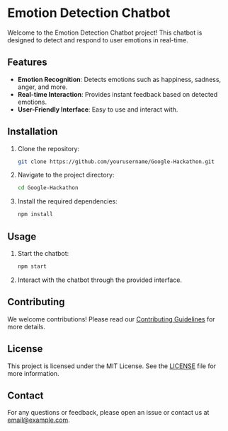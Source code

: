 # Emotion Detection Chatbot

Welcome to the Emotion Detection Chatbot project! This chatbot is designed to detect and respond to user emotions in real-time.

## Features

- **Emotion Recognition**: Detects emotions such as happiness, sadness, anger, and more.
- **Real-time Interaction**: Provides instant feedback based on detected emotions.
- **User-Friendly Interface**: Easy to use and interact with.

## Installation

1. Clone the repository:
    ```sh
    git clone https://github.com/yourusername/Google-Hackathon.git
    ```
2. Navigate to the project directory:
    ```sh
    cd Google-Hackathon
    ```
3. Install the required dependencies:
    ```sh
    npm install
    ```

## Usage

1. Start the chatbot:
    ```sh
    npm start
    ```
2. Interact with the chatbot through the provided interface.

## Contributing

We welcome contributions! Please read our [Contributing Guidelines](CONTRIBUTING.md) for more details.

## License

This project is licensed under the MIT License. See the [LICENSE](LICENSE) file for more information.

## Contact

For any questions or feedback, please open an issue or contact us at [email@example.com](mailto:email@example.com).
